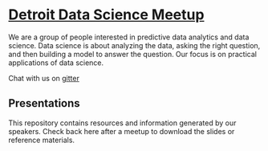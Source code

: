 # [Detroit Data Science Meetup](https://www.meetup.com/Detroit-Data-Science-Meetup/)
We are a group of people interested in predictive data analytics and data science. Data science is about analyzing the data, asking the right question, and then building a model to answer the question. Our focus is on practical applications of data science.

Chat with us on [gitter](https://gitter.im/Detroit-Data-Science-Meet)

## Presentations
This repository contains resources and information generated by our speakers.  Check back here after a meetup to download the slides or reference materials.






